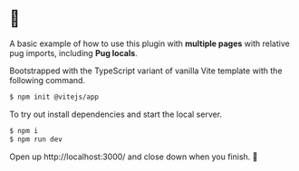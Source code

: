 # :paw_prints:

A basic example of how to use this plugin with **multiple pages** with relative pug imports, including **Pug locals**.

Bootstrapped with the TypeScript variant of vanilla Vite template with the following command.

```sh
$ npm init @vitejs/app
```

To try out install dependencies and start the local server.

```sh
$ npm i
$ npm run dev
```

Open up http://localhost:3000/ and close down when you finish. :mushroom:

